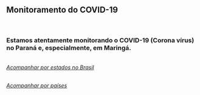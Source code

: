 ﻿---
layout: page-fullwidth
title: ""
#meta_title: "Duvidas? Entre em contato conosco"
subheadline: ""
#teaser: "Entre em contato conosco pelo e-mail #eres2020.uem@gmail.com"
permalink: "/covid/"
header:
   image_fullwidth: banner_eres2020.png
---

<h2>Monitoramento do COVID-19</h2>

<br>

<h3>Estamos atentamente monitorando o COVID-19 (Corona vírus) no Paraná e, especialmente, em Maringá. </h3>

<br><i><a href="http://plataforma.saude.gov.br/novocoronavirus/" target="_blank">Acompanhar por estados no Brasil</a></i><br>

<br><i><a href="http://plataforma.saude.gov.br/novocoronavirus/" target="_blank">Acompanhar por países</a></i><br>


<div class="row t30">	
	<img src="{{ site.urlimg }}promocao_apoio_logos.png" alt="" align="center">
</div><!-- /.row -->












